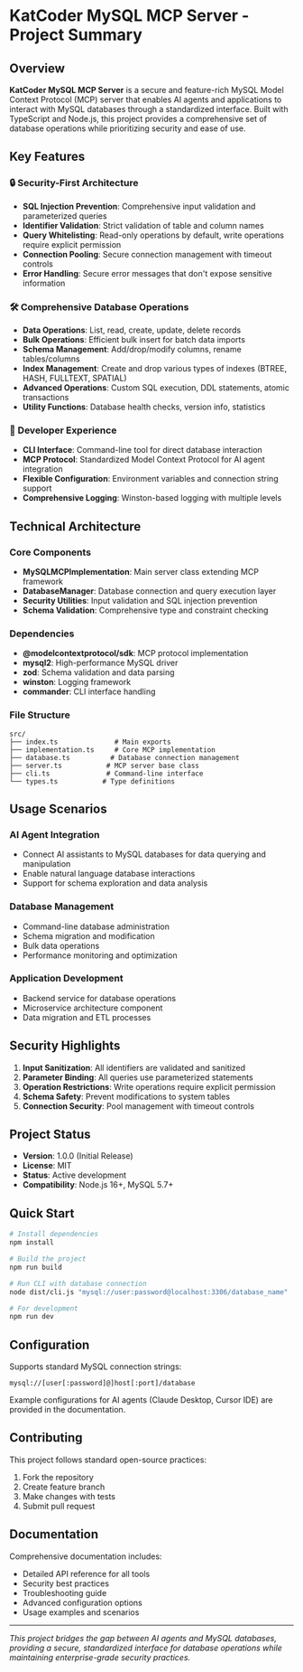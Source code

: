 # KatCoder MySQL MCP Server - Project Summary

## Overview

**KatCoder MySQL MCP Server** is a secure and feature-rich MySQL Model Context Protocol (MCP) server that enables AI agents and applications to interact with MySQL databases through a standardized interface. Built with TypeScript and Node.js, this project provides a comprehensive set of database operations while prioritizing security and ease of use.

## Key Features

### 🔒 Security-First Architecture
- **SQL Injection Prevention**: Comprehensive input validation and parameterized queries
- **Identifier Validation**: Strict validation of table and column names
- **Query Whitelisting**: Read-only operations by default, write operations require explicit permission
- **Connection Pooling**: Secure connection management with timeout controls
- **Error Handling**: Secure error messages that don't expose sensitive information

### 🛠️ Comprehensive Database Operations
- **Data Operations**: List, read, create, update, delete records
- **Bulk Operations**: Efficient bulk insert for batch data imports
- **Schema Management**: Add/drop/modify columns, rename tables/columns
- **Index Management**: Create and drop various types of indexes (BTREE, HASH, FULLTEXT, SPATIAL)
- **Advanced Operations**: Custom SQL execution, DDL statements, atomic transactions
- **Utility Functions**: Database health checks, version info, statistics

### 🔧 Developer Experience
- **CLI Interface**: Command-line tool for direct database interaction
- **MCP Protocol**: Standardized Model Context Protocol for AI agent integration
- **Flexible Configuration**: Environment variables and connection string support
- **Comprehensive Logging**: Winston-based logging with multiple levels

## Technical Architecture

### Core Components
- **MySQLMCPImplementation**: Main server class extending MCP framework
- **DatabaseManager**: Database connection and query execution layer
- **Security Utilities**: Input validation and SQL injection prevention
- **Schema Validation**: Comprehensive type and constraint checking

### Dependencies
- **@modelcontextprotocol/sdk**: MCP protocol implementation
- **mysql2**: High-performance MySQL driver
- **zod**: Schema validation and data parsing
- **winston**: Logging framework
- **commander**: CLI interface handling

### File Structure
```
src/
├── index.ts              # Main exports
├── implementation.ts     # Core MCP implementation
├── database.ts          # Database connection management
├── server.ts           # MCP server base class
├── cli.ts              # Command-line interface
└── types.ts           # Type definitions
```

## Usage Scenarios

### AI Agent Integration
- Connect AI assistants to MySQL databases for data querying and manipulation
- Enable natural language database interactions
- Support for schema exploration and data analysis

### Database Management
- Command-line database administration
- Schema migration and modification
- Bulk data operations
- Performance monitoring and optimization

### Application Development
- Backend service for database operations
- Microservice architecture component
- Data migration and ETL processes

## Security Highlights

1. **Input Sanitization**: All identifiers are validated and sanitized
2. **Parameter Binding**: All queries use parameterized statements
3. **Operation Restrictions**: Write operations require explicit permission
4. **Schema Safety**: Prevent modifications to system tables
5. **Connection Security**: Pool management with timeout controls

## Project Status

- **Version**: 1.0.0 (Initial Release)
- **License**: MIT
- **Status**: Active development
- **Compatibility**: Node.js 16+, MySQL 5.7+

## Quick Start

```bash
# Install dependencies
npm install

# Build the project
npm run build

# Run CLI with database connection
node dist/cli.js "mysql://user:password@localhost:3306/database_name"

# For development
npm run dev
```

## Configuration

Supports standard MySQL connection strings:
```
mysql://[user[:password]@]host[:port]/database
```

Example configurations for AI agents (Claude Desktop, Cursor IDE) are provided in the documentation.

## Contributing

This project follows standard open-source practices:
1. Fork the repository
2. Create feature branch
3. Make changes with tests
4. Submit pull request

## Documentation

Comprehensive documentation includes:
- Detailed API reference for all tools
- Security best practices
- Troubleshooting guide
- Advanced configuration options
- Usage examples and scenarios

---

*This project bridges the gap between AI agents and MySQL databases, providing a secure, standardized interface for database operations while maintaining enterprise-grade security practices.*